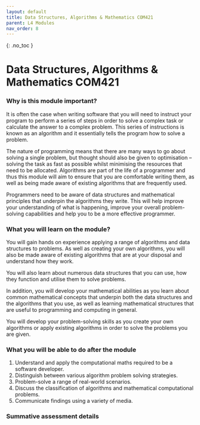 ```yaml
---
layout: default
title: Data Structures, Algorithms & Mathematics COM421
parent: L4 Modules
nav_order: 8
---
```


{: .no_toc }


# Data Structures, Algorithms & Mathematics COM421

### Why is this module important?

It is often the case when writing software that you will need to instruct your program to perform a series of steps in order to solve a complex task or calculate the answer to a complex problem. This series of instructions is known as an algorithm and it essentially tells the program how to solve a problem.

The nature of programming means that there are many ways to go about solving a single problem, but thought should also be given to optimisation – solving the task as fast as possible whilst minimising the resources that need to be allocated.
Algorithms are part of the life of a programmer and thus this module will aim to ensure that you are comfortable writing them, as well as being made aware of existing algorithms that are frequently used.

Programmers need to be aware of data structures and mathematical principles that underpin the algorithms they write. This will help improve your understanding of what is happening, improve your overall problem-solving capabilities and help you to be a more effective programmer.

### What you will learn on the module? 

You will gain hands on experience applying a range of algorithms and data structures to problems. As well as creating your own algorithms, you will also be made aware of existing algorithms that are at your disposal and understand how they work.

You will also learn about numerous data structures that you can use, how they function and utilise them to solve problems.

In addition, you will develop your mathematical abilities as you learn about common mathematical concepts that underpin both the data structures and the algorithms that you use, as well as learning mathematical structures that are useful to programming and computing in general.

You will develop your problem-solving skills as you create your own algorithms or apply existing algorithms in order to solve the problems you are given.

### What you will be able to do after the module

1.	Understand and apply the computational maths required to be a software developer.
2.	Distinguish between various algorithm problem solving strategies.
3.	Problem-solve a range of real-world scenarios. 
4.	Discuss the classification of algorithms and mathematical computational problems.
5.	Communicate findings using a variety of media.

### Summative assessment details
